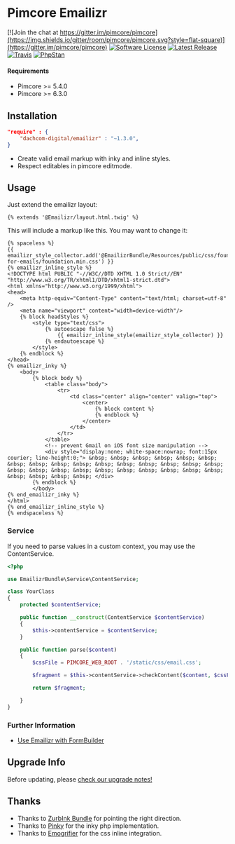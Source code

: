 # Pimcore Emailizr

[![Join the chat at https://gitter.im/pimcore/pimcore](https://img.shields.io/gitter/room/pimcore/pimcore.svg?style=flat-square)](https://gitter.im/pimcore/pimcore)
[![Software License](https://img.shields.io/badge/license-GPLv3-brightgreen.svg?style=flat-square)](LICENSE.md)
[![Latest Release](https://img.shields.io/packagist/v/dachcom-digital/emailizr.svg?style=flat-square)](https://packagist.org/packages/dachcom-digital/emailizr)
[![Travis](https://img.shields.io/travis/com/dachcom-digital/pimcore-emailizr/master.svg?style=flat-square)](https://travis-ci.com/dachcom-digital/pimcore-emailizr)
[![PhpStan](https://img.shields.io/badge/PHPStan-level%202-brightgreen.svg?style=flat-square)](#)

#### Requirements
* Pimcore >= 5.4.0
* Pimcore >= 6.3.0

## Installation

```json
"require" : {
    "dachcom-digital/emailizr" : "~1.3.0",
}
```

- Create valid email markup with inky and inline styles. 
- Respect editables in pimcore editmode.

## Usage
Just extend the emailizr layout:

```twig
{% extends '@Emailizr/layout.html.twig' %}
```

This will include a markup like this. You may want to change it:
```twig
{% spaceless %}
{{ emailizr_style_collector.add('@EmailizrBundle/Resources/public/css/foundation-for-emails/foundation.min.css') }}
{% emailizr_inline_style %}
<!DOCTYPE html PUBLIC "-//W3C//DTD XHTML 1.0 Strict//EN" "http://www.w3.org/TR/xhtml1/DTD/xhtml1-strict.dtd">
<html xmlns="http://www.w3.org/1999/xhtml">
<head>
    <meta http-equiv="Content-Type" content="text/html; charset=utf-8" />
    <meta name="viewport" content="width=device-width"/>
    {% block headStyles %}
        <style type="text/css">
            {% autoescape false %}
                {{ emailizr_inline_style(emailizr_style_collector) }}
            {% endautoescape %}
        </style>
    {% endblock %}
</head>
{% emailizr_inky %}
    <body>
        {% block body %}
            <table class="body">
                <tr>
                    <td class="center" align="center" valign="top">
                        <center>
                            {% block content %}
                            {% endblock %}
                        </center>
                    </td>
                </tr>
            </table>
            <!-- prevent Gmail on iOS font size manipulation -->
            <div style="display:none; white-space:nowrap; font:15px courier; line-height:0;"> &nbsp; &nbsp; &nbsp; &nbsp; &nbsp; &nbsp; &nbsp; &nbsp; &nbsp; &nbsp; &nbsp; &nbsp; &nbsp; &nbsp; &nbsp; &nbsp; &nbsp; &nbsp; &nbsp; &nbsp; &nbsp; &nbsp; &nbsp; &nbsp; &nbsp; &nbsp; &nbsp; &nbsp; &nbsp; &nbsp; </div>
        {% endblock %}
        </body>
{% end_emailizr_inky %}
</html>
{% end_emailizr_inline_style %}
{% endspaceless %}
```
### Service
If you need to parse values in a custom context, you may use the ContentService.

```php
<?php

use EmailizrBundle\Service\ContentService;

class YourClass
{
    protected $contentService;

    public function __construct(ContentService $contentService)
    {
        $this->contentService = $contentService;
    }

    public function parse($content)
    {
        $cssFile = PIMCORE_WEB_ROOT . '/static/css/email.css';

        $fragment = $this->contentService->checkContent($content, $cssFile, FALSE, TRUE, TRUE);

        return $fragment;

    }
}
```

### Further Information
- [Use Emailizr with FormBuilder](docs/10_FormBuilder.md)

## Upgrade Info
Before updating, please [check our upgrade notes!](UPGRADE.md)

## Thanks
- Thanks to [ZurbInk Bundle](https://github.com/thampe/ZurbInkBundle) for pointing the right direction.
- Thanks to [Pinky](https://github.com/lorenzo/pinky) for the inky php implementation.
- Thanks to [Emogrifier](https://github.com/jjriv/emogrifier) for the css inline integration.
